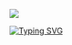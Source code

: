![](https://komarev.com/ghpvc/?username=devsammyy)

[![Typing SVG](https://readme-typing-svg.demolab.com/?lines=Fullstack+Software+Developer+;Data+Analyst;Database+Administrator)](https://git.io/typing-svg)

